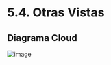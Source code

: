 # 5.4. Otras Vistas


## Diagrama Cloud
![image](https://github.com/user-attachments/assets/6769b077-a95c-497e-925e-1d6b29106336)

